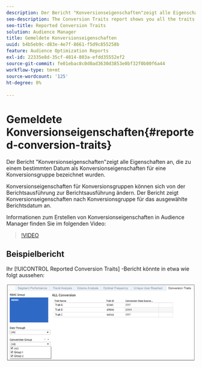 ```yaml
---
description: Der Bericht "Konversionseigenschaften"zeigt alle Eigenschaften an, die zu einem bestimmten Datum als Konversionseigenschaften für eine Konversionsgruppe bezeichnet wurden. Konversionseigenschaften für Konversionsgruppen können sich von der Berichtsausführung zur Berichtsausführung ändern. Der Bericht zeigt Konversionseigenschaften nach Konversionsgruppe für das ausgewählte Berichtsdatum an.
seo-description: The Conversion Traits report shows you all the traits labeled as conversion traits for a conversion group at a certain date. Conversion traits for conversion groups can change from reporting run to reporting run. The report displays conversion traits by conversion group for the selected reporting date.
seo-title: Reported Conversion Traits
solution: Audience Manager
title: Gemeldete Konversionseigenschaften
uuid: b4b5eb9c-d83e-4e7f-8661-f5d9c855258b
feature: Audience Optimization Reports
exl-id: 22335e8d-35cf-4014-803a-efdd35552ef2
source-git-commit: fe01ebac8c0d0ad3630d3853e0bf32f0b00f6a44
workflow-type: tm+mt
source-wordcount: '125'
ht-degree: 0%

---
```


# Gemeldete Konversionseigenschaften{#reported-conversion-traits}

Der Bericht &quot;Konversionseigenschaften&quot;zeigt alle Eigenschaften an, die zu einem bestimmten Datum als Konversionseigenschaften für eine Konversionsgruppe bezeichnet wurden.

Konversionseigenschaften für Konversionsgruppen können sich von der Berichtsausführung zur Berichtsausführung ändern. Der Bericht zeigt Konversionseigenschaften nach Konversionsgruppe für das ausgewählte Berichtsdatum an.

Informationen zum Erstellen von Konversionseigenschaften in Audience Manager finden Sie im folgenden Video:

>[!VIDEO](https://video.tv.adobe.com/v/23431/)

## Beispielbericht

Ihr [!UICONTROL Reported Conversion Traits] -Bericht könnte in etwa wie folgt aussehen:

![](assets/reported-conversion-traits.png)
